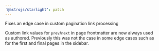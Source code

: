 ```yaml
---
'@astrojs/starlight': patch
---
```


Fixes an edge case in custom pagination link processing

Custom link values for `prev`/`next` in page frontmatter are now always used as authored.
Previously this was not the case in some edge cases such as for the first and final pages in the sidebar.
